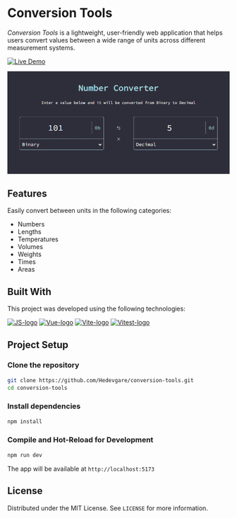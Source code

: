 # Conversion Tools

*Conversion Tools* is a lightweight, user-friendly web application that helps users convert values between a wide range of units across different measurement systems.

[![Live Demo](https://img.shields.io/badge/🔗%20Live%20Demo-blue?style=for-the-badge)](https://conversion-tools.hedegaremoreira.com)

![Screenshot][Screenshot-file]

## Features
Easily convert between units in the following categories:
- Numbers
- Lengths
- Temperatures
- Volumes
- Weights
- Times
- Areas

## Built With

This project was developed using the following technologies:

[![JS-logo]][JS-link] [![Vue-logo]][Vue-link]
[![Vite-logo]][Vite-link] [![Vitest-logo]][Vitest-link]

## Project Setup

### Clone the repository

```sh
git clone https://github.com/Hedevgare/conversion-tools.git
cd conversion-tools
```

### Install dependencies

```sh
npm install
```

### Compile and Hot-Reload for Development

```sh
npm run dev
```

The app will be available at `http://localhost:5173`

## License

Distributed under the MIT License. See `LICENSE` for more information.

[Screenshot-file]: public/mainpage-screenshot.png

[JS-logo]: https://img.shields.io/badge/Javascript-F7DF1E?style=for-the-badge&logo=javascript&logoColor=grey
[JS-link]: https://developer.mozilla.org/pt-BR/docs/Web/JavaScript

[Vue-logo]: https://img.shields.io/badge/Vue.js-4fc08d?style=for-the-badge&logo=vuedotjs&logoColor=white
[Vue-link]: https://vuejs.org/

[Vite-logo]: https://img.shields.io/badge/vite-646CFF?style=for-the-badge&logo=vite&logoColor=white
[Vite-link]: https://vite.dev

[Vitest-logo]: https://img.shields.io/badge/vitest-6E9F18?style=for-the-badge&logo=vitest&logoColor=white
[Vitest-link]: https://vitest.dev